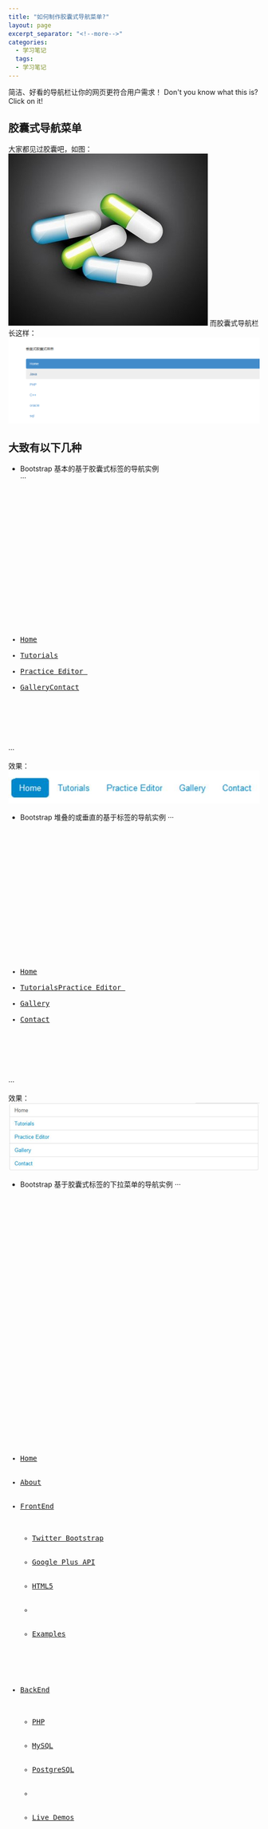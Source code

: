 ```yaml
---
title: "如何制作胶囊式导航菜单?"
layout: page
excerpt_separator: "<!--more-->"
categories:
  - 学习笔记
  tags:
  - 学习笔记
--- 
```


简洁、好看的导航栏让你的网页更符合用户需求！
Don't you know what this is? Click on it!

<!--more-->  
## 胶囊式导航菜单  
大家都见过胶囊吧，如图：  
![image](/assets/images/capsule.jpg)
而胶囊式导航栏长这样：  
![image](/assets/images/navigation_bars.png)    
## 大致有以下几种
- Bootstrap 基本的基于胶囊式标签的导航实例  
···

<pre> 
<div class="container">
<div class="row">
<div class="span8">
<ul class="nav nav-pills">
<li class="active"><a href="#">Home</a></li>
<li><a href="#">Tutorials</a></li>
<li><a href="#">Practice Editor </a></li>
<li><a href="#">Gallery</a></li<li><a href="#">Contact</a></li>
</ul>
</div>
</div>
</div>
</pre> 
···  

效果：  
![image](/assets/images/navigation_bar1.jpg)  
- Bootstrap 堆叠的或垂直的基于标签的导航实例 
···
<pre>
<div class="container">
<div class="row">
<div class="span8">
<ul class="nav nav-tabs nav-stacked">
<li class="active"><a href="#">Home</a></li>
<li><a href="#">Tutorials</a></<li><a href="#">Practice Editor </a></li>
<li><a href="#">Gallery</a></li>
<li><a href="#">Contact</a></li>
</ul>
</div>
</div>
</div>
</pre>
···  

效果：![image](/assets/images/navigation_bar2.jpg)  
- Bootstrap 基于胶囊式标签的下拉菜单的导航实例 
···

<pre>
<!DOCTYPE html> 
<html lang="en">
<head>
    <meta charset="utf-8">
    <title>Bootstrap 基于胶囊式标签的下拉菜单的导航实例</title>
    <meta name="description" content="Bootstrap 基于胶囊式标签的下拉菜单的导航实例">
    <link href="../bootstrap/twitter-bootstrap-v2/docs/assets/css/bootstrap2.2.css" rel="stylesheet">
    <style type="text/css">
        .container {
            margin-top: 200px;
        }
    </style>
</head>
<body>
<div class="container">
    <div class="row">
        <div class="span6">
            <ul class="nav nav-pills">
                <li class="active"><a href="#">Home</a></li>
                <li><a href="#">About</a></li>
                <li class="dropdown"><a class="dropdown-toggle" data-toggle="dropdown" href="#">FrontEnd<b class="caret"></b></a>
                    <ul class="dropdown-menu">
                        <li><a href="#">Twitter Bootstrap</a></li>
                        <li><a href="#">Google Plus API</a></li>
                        <li><a href="#">HTML5</a></li>
                        <li class="divider"></li>
                        <li><a href="#">Examples</a></li>
                    </ul>
                </li>
                <li class="dropdown"><a class="dropdown-toggle" data-toggle="dropdown" href="#">BackEnd<b class="caret bottom-up"></b></a>
                    <ul class="dropdown-menu bottom-up pull-right">
                        <li><a href="#">PHP</a></li>
                        <li><a href="#">MySQL</a></li>
                        <li><a href="#">PostgreSQL</a></li>
                        <li class="divider"></li>
                        <li><a href="#">Live Demos</a></li>
                    </ul>
                </li>
            </ul>
        </div>
    </div>
</div>
<script src="../bootstrap/twitter-bootstrap-v2/docs/assets/js/jquery.js"></script>
<script src="../bootstrap/twitter-bootstrap-v2/docs/assets/js/bootstrap-dropdown.js"></script>
<script src="../bootstrap/twitter-bootstrap-v2/docs/assets/js/application.js"></script>
</body>
</html>
</pre>  
```  

效果：  
![image](/assets/images/navigation_bar3.jpg)  
### 是不是很简单啊！

